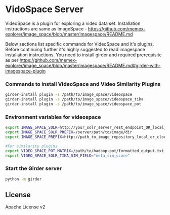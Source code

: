 # VidoSpace Server

VideoSpace is a plugin for exploring a video data set. Installation instructions are same as ImageSpace - https://github.com/memex-explorer/image_space/blob/master/imagespace/README.md

Below sections list specific commands for VideoSpace and it's plugins. Before continuing further it's highly suggested to read imagespace installation instructions. You need to install girder and required prerequisite as per https://github.com/memex-explorer/image_space/blob/master/imagespace/README.md#girder-with-imagespace-plugin 

### Commands to install VideoSpace and Video Similarity Plugins
  ```bash
girder-install plugin -s /path/to/image_space/videospace
girder-install plugin -s /path/to/image_space/videospace_tika
girder-install plugin -s /path/to/image_space/videospace_pot
```

### Environment variables for videospace
  ```bash
  export IMAGE_SPACE_SOLR=http://your_solr_server_rest_endpoint_OR_local_SolrCoreURLInstance
  export IMAGE_SPACE_SOLR_PREFIX=/server/path/to/image/dir
  export IMAGE_SPACE_PREFIX=http://path_to_image_repository_local_or_cloud
  
  #For similarity plugins
  export VIDEO_SPACE_POT_MATRIX=/path/to/hadoop-pot/formatted_output.txt
  export VIDEO_SPACE_SOLR_TIKA_SIM_FIELD="meta_sim_score"

```

### Start the Girder server 
  ```bash
  python -m girder
```

## License

Apache License v2

